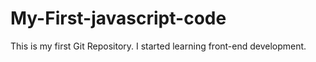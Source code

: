 # My-First-javascript-code
This is my first Git Repository.
I started learning front-end development.

